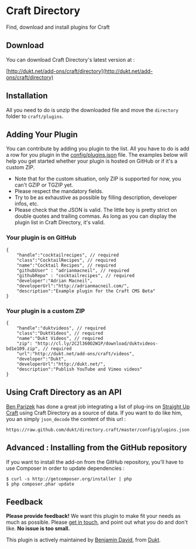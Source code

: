 # Craft Directory

Find, download and install plugins for Craft

## Download

You can download Craft Directory's latest version at :

[http://dukt.net/add-ons/craft/directory](http://dukt.net/add-ons/craft/directory)

## Installation

All you need to do is unzip the downloaded file and move the `directory` folder to `craft/plugins`.

## Adding Your Plugin

You can contribute by adding you plugin to the list. All you have to do is add a row for you plugin in the [config/plugins.json](https://github.com/dukt/directory.craft/blob/master/config/plugins.json) file. The examples below will help you get started whether your plugin is hosted on GitHub or if it's a custom ZIP.

* Note that for the custom situation, only ZIP is supported for now, you can't GZIP or TGZIP yet.
* Please respect the mandatory fields.
* Try to be as exhaustive as possible by filling description, developer infos, etc.
* Please check that the JSON is valid. The little boy is pretty strict on double quotes and trailing commas. As long as you can display the plugin list in Craft Directory, it's valid.

### Your plugin is on GitHub

    {
        "handle":"cocktailrecipes", // required
        "class":"CocktailRecipes", // required
        "name":"Cocktail Recipes", // required
        "githubUser" : "adrianmacneil", // required
        "githubRepo" : "cocktailrecipes", // required
        "developer":"Adrian Macneil",
        "developerUrl":"http://adrianmacneil.com/",
        "description":"Example plugin for the Craft CMS Beta"
    }

### Your plugin is a custom ZIP

    {
        "handle":"duktvideos", // required
        "class":"DuktVideos", // required
        "name":"Dukt Videos", // required
        "zip": "http://cl.ly/2C2l360O2W1P/download/duktvideos-bd1e109.zip", // required
        "url":"http://dukt.net/add-ons/craft/videos",
        "developer":"Dukt",
        "developerUrl":"http://dukt.net/",
        "description":"Publish YouTube and Vimeo videos"
    }

## Using Craft Directory as an API

[Ben Parizek](https://twitter.com/BenParizek) has done a great job integrating a list of plug-ins on [Straight Up Craft](http://straightupcraft.com/craft-plugins) using Craft Directory as a source of data. If you want to do like him, you an simply `json_decode` the content of this url :

    https://raw.github.com/dukt/directory.craft/master/config/plugins.json

## Advanced : Installing from the GitHub repository

If you want to install the add-on from the GitHub repository, you'll have to use Composer in order to update dependencies :

    $ curl -s http://getcomposer.org/installer | php
    $ php composer.phar update

## Feedback

**Please provide feedback!** We want this plugin to make fit your needs as much as possible.
Please [get in touch](mailto:hello@dukt.net), and point out what you do and don't like. **No issue is too small.**

This plugin is actively maintained by [Benjamin David](https://github.com/benjamindavid), from [Dukt](http://dukt.net/).
